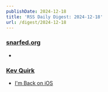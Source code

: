 ```yaml
---
publishDate: 2024-12-18
title: 'RSS Daily Digest: 2024-12-18'
url: /digest/2024-12-18
---
```


### [snarfed.org](https://snarfed.org/)

  * [](https://snarfed.org/2024-12-17_54299)
  
### [Kev Quirk](https://kevquirk.com/)

  * [I'm Back on iOS](https://kevquirk.com/blog/im-back-on-ios)
  
